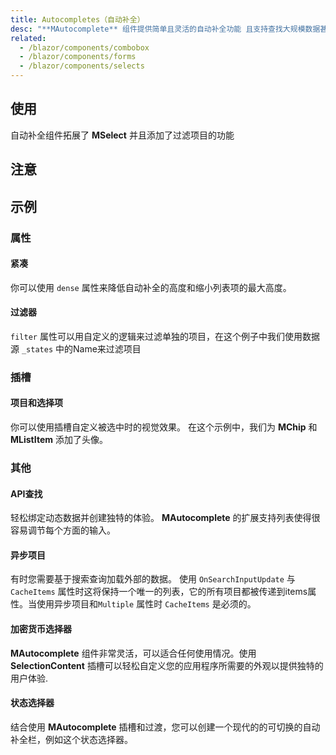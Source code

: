 ```yaml
---
title: Autocompletes（自动补全）
desc: "**MAutocomplete** 组件提供简单且灵活的自动补全功能 且支持查找大规模数据甚至是从API请求的动态数据"
related:
  - /blazor/components/combobox
  - /blazor/components/forms
  - /blazor/components/selects
---
```


## 使用

自动补全组件拓展了 **MSelect** 并且添加了过滤项目的功能

<autocompletes-usage></autocompletes-usage>

## 注意

<app-alert type="error" content="当使用一个Object(对象) 作为`Items`的属性时，你必须使用`ItemText`和`ItemValue`与传入的对象关联起来。 这些值默认为 `Text` 和 `Value` 且可以更改。"></app-alert>

<app-alert type="warning" content="`MenuProps` 的 `Auto` 属性只支持默认输入样式。"></app-alert>

<app-alert type="info" content="浏览器自动补全默认设置为关闭，可能因不同的浏览器而变化或忽略。 **[MDN](https://developer.mozilla.org/en-US/docs/Web/Security/Securing_your_site/Turning_off_form_autocompletion)**"></app-alert>

## 示例

### 属性

#### 紧凑

你可以使用 `dense` 属性来降低自动补全的高度和缩小列表项的最大高度。

<masa-example file="Examples.components.autocompletes.Dense"></masa-example>

#### 过滤器

`filter` 属性可以用自定义的逻辑来过滤单独的项目，在这个例子中我们使用数据源 `_states` 中的Name来过滤项目

<masa-example file="Examples.components.autocompletes.Filter"></masa-example>

### 插槽

#### 项目和选择项

你可以使用插槽自定义被选中时的视觉效果。 在这个示例中，我们为 **MChip** 和 **MListItem** 添加了头像。

<masa-example file="Examples.components.autocompletes.ItemAndSelection"></masa-example>

### 其他

#### API查找

轻松绑定动态数据并创建独特的体验。 **MAutocomplete** 的扩展支持列表使得很容易调节每个方面的输入。

<masa-example file="Examples.components.autocompletes.ApiSearch"></masa-example>

#### 异步项目

有时您需要基于搜索查询加载外部的数据。 使用 `OnSearchInputUpdate` 与 `CacheItems` 属性时这将保持一个唯一的列表，它的所有项目都被传递到items属性。当使用异步项目和`Multiple` 属性时 `CacheItems` 是必须的。

<masa-example file="Examples.components.autocompletes.AsynchronousItems"></masa-example>

#### 加密货币选择器

**MAutocomplete** 组件非常灵活，可以适合任何使用情况。使用 **SelectionContent** 插槽可以轻松自定义您的应用程序所需要的外观以提供独特的用户体验. 

<masa-example file="Examples.components.autocompletes.CryptocurrencySelector"></masa-example>

#### 状态选择器

结合使用 **MAutocomplete** 插槽和过渡，您可以创建一个现代的的可切换的自动补全栏，例如这个状态选择器。

<masa-example file="Examples.components.autocompletes.StateSelector"></masa-example>

